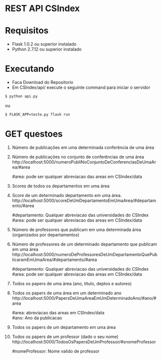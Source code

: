 # REST API CSIndex
# Requisitos
  - Flask 1.0.2 ou superior instalado
  - Python 2.7.12 ou superior instalado
 
# Executando
- Faca Download do Repositorio 
- Em CSIndex/api/ execute o seguinte command para iniciar o servidor
```sh
$ python api.py
```
ou 
```sh
$ FLASK_APP=teste.py flask run
```

# GET questoes
1. Número de publicações em uma determinada conferência de uma área
2. Número de publicações no conjunto de conferências de uma área<br />
    http://localhost:5000/numeroPubliNoConjuntoDeConferenciasDeUmaArea/#area<br />

    #area: pode ser qualquer abreviacao  das areas em CSIndex/data
    
3. Scores de todos os departamentos em uma área
4. Score de um determinado departamento em uma área.<br />
    http://localhost:5000/scoreDeUmDepartamentoEmUmaArea/#departamento/#area

    #departamento: Qualquer abreviacao das universidades do CSIndex<br />
    #area: pode ser qualquer abreviacao  das areas em CSIndex/data

5. Número de professores que publicam em uma determinada área (organizados por departamentos)
6. Número de professores de um determinado departamento que publicam em uma área<br />
    http://localhost:5000/numeroDeProfessoresDeUmDepartamentoQuePublicaramEmUmaArea/#departamento/#area<br />

    #departamento: Qualquer abreviacao das universidades do CSIndex<br />
    #area: pode ser qualquer abreviacao  das areas em CSIndex/data

7. Todos os papers de uma área (ano, título, deptos e autores)
8. Todos os papers de uma área em um determinado ano<br />
    http://localhost:5000/PapersDeUmaAreaEmUmDeterminadoAno/#ano/#area<br />

    #area:  abreviacao  das areas em CSIndex/data<br />
    #ano: Ano da publicacao

9. Todos os papers de um departamento em uma área

10. Todos os papers de um professor (dado o seu nome)<br />
    http://localhost:5000/TodosOsPapersDeUmProfessor/#snomeProfessor<br />

     #nomeProfessor: Nome valido de professor






